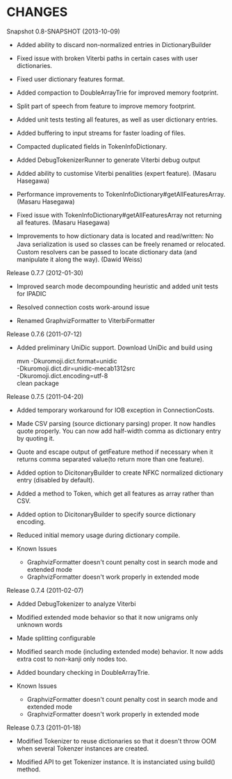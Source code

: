 CHANGES
=======

Snapshot 0.8-SNAPSHOT (2013-10-09)

* Added ability to discard non-normalized entries in DictionaryBuilder

* Fixed issue with broken Viterbi paths in certain cases with user dictionaries.

* Fixed user dictionary features format.

* Added compaction to DoubleArrayTrie for improved memory footprint.

* Split part of speech from feature to improve memory footprint.

* Added unit tests testing all features, as well as user dictionary entries.

* Added buffering to input streams for faster loading of files.

* Compacted duplicated fields in TokenInfoDictionary.

* Added DebugTokenizerRunner to generate Viterbi debug output

* Added ability to customise Viterbi penalities (expert feature). (Masaru Hasegawa)

* Performance improvements to TokenInfoDictionary#getAllFeaturesArray. (Masaru Hasegawa)

* Fixed issue with TokenInfoDictionary#getAllFeaturesArray not returning all features. (Masaru Hasegawa)

* Improvements to how dictionary data is located and read/written: No Java serialization
  is used so classes can be freely renamed or relocated.　 Custom resolvers can be passed
  to locate dictionary data (and manipulate it along the way). (Dawid Weiss)


Release 0.7.7 (2012-01-30)

* Improved search mode decompounding heuristic and added unit tests for IPADIC

* Resolved connection costs work-around issue

* Renamed GraphvizFormatter to ViterbiFormatter


Release 0.7.6 (2011-07-12)

* Added preliminary UniDic support.  Download UniDic and build using

    mvn -Dkuromoji.dict.format=unidic \
        -Dkuromoji.dict.dir=unidic-mecab1312src \
        -Dkuromoji.dict.encoding=utf-8 \
        clean package


Release 0.7.5 (2011-04-20)

* Added temporary workaround for IOB exception in ConnectionCosts.

* Made CSV parsing (source dictionary parsing) proper. It now handles quote properly.
  You can now add half-width comma as dictionary entry by quoting it.

* Quote and escape output of getFeature method if necessary when it returns comma separated value(to return more than one feature).

* Added option to DicitonaryBuilder to create NFKC normalized dictionary entry (disabled by default).

* Added a method to Token, which get all features as array rather than CSV.

* Added option to DicitonaryBuilder to specify source dictionary encoding.

* Reduced initial memory usage during dictionary compile.

* Known Issues

  - GraphvizFormatter doesn't count penalty cost in search mode and extended mode
  - GraphvizFormatter doesn't work properly in extended mode


Release 0.7.4 (2011-02-07)

* Added DebugTokenizer to analyze Viterbi

* Modified extended mode behavior so that it now unigrams only unknown words

* Made splitting configurable

* Modified search mode (including extended mode) behavior. It now adds extra cost to non-kanji only nodes too.

* Added boundary checking in DoubleArrayTrie.

* Known Issues

  - GraphvizFormatter doesn't count penalty cost in search mode and extended mode
  - GraphvizFormatter doesn't work properly in extended mode

 
Release 0.7.3 (2011-01-18)

* Modified Tokenizer to reuse dictionaries so that it doesn't throw OOM when
  several Tokenzer instances are created.

* Modified API to get Tokenizer instance. It is instanciated using build()
  method.

